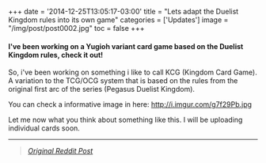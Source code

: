 +++
date = '2014-12-25T13:05:17-03:00'
title = "Lets adapt the Duelist Kingdom rules into its own game"
categories = ['Updates']
image = "/img/post/post0002.jpg"
toc = false
+++

#### I've been working on a Yugioh variant card game based on the Duelist Kingdom rules, check it out! 

So, i've been working on something i like to call KCG (Kingdom Card Game). A variation to the TCG/OCG system that is based on the rules from the original first arc of the series (Pegasus Duelist Kingdom).

You can check a informative image in here: http://i.imgur.com/g7f29Pb.jpg

Let me now what you think about something like this. I will be uploading individual cards soon.

---

> _[Original Reddit Post](https://www.reddit.com/r/yugioh/comments/2qdbv3/ive_been_working_on_a_yugioh_variant_card_game/)_
